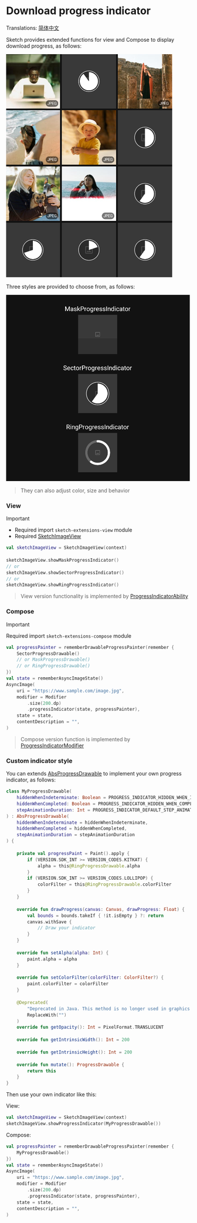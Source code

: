 # Download progress indicator

Translations: [简体中文](progress_indicator_zh)

Sketch provides extended functions for view and Compose to display download progress, as follows:

![sample_progress_indicator.png](../res/sample_progress_indicator.png)

Three styles are provided to choose from, as follows:

![sample_progress_drawable.png](../res/sample_progress_drawable.png)

> They can also adjust color, size and behavior

### View

> [!IMPORTANT]
> * Required import `sketch-extensions-view` module
> * Required [SketchImageView]

```kotlin
val sketchImageView = SketchImageView(context)

sketchImageView.showMaskProgressIndicator()
// or
sketchImageView.showSectorProgressIndicator()
// or
sketchImageView.showRingProgressIndicator()
```

> View version functionality is implemented by [ProgressIndicatorAbility]

### Compose

> [!IMPORTANT]
> Required import `sketch-extensions-compose` module

```kotlin
val progressPainter = rememberDrawableProgressPainter(remember {
    SectorProgressDrawable()
    // or MaskProgressDrawable()
    // or RingProgressDrawable()
})
val state = rememberAsyncImageState()
AsyncImage(
    uri = "https://www.sample.com/image.jpg",
    modifier = Modifier
        .size(200.dp)
        .progressIndicator(state, progressPainter),
    state = state,
    contentDescription = "",
)
```

> Compose version function is implemented by [ProgressIndicatorModifier]

### Custom indicator style

You can extends [AbsProgressDrawable] to implement your own progress indicator, as follows:

```kotlin
class MyProgressDrawable(
    hiddenWhenIndeterminate: Boolean = PROGRESS_INDICATOR_HIDDEN_WHEN_INDETERMINATE,
    hiddenWhenCompleted: Boolean = PROGRESS_INDICATOR_HIDDEN_WHEN_COMPLETED,
    stepAnimationDuration: Int = PROGRESS_INDICATOR_DEFAULT_STEP_ANIMATION_DURATION,
) : AbsProgressDrawable(
    hiddenWhenIndeterminate = hiddenWhenIndeterminate,
    hiddenWhenCompleted = hiddenWhenCompleted,
    stepAnimationDuration = stepAnimationDuration
) {

    private val progressPaint = Paint().apply {
        if (VERSION.SDK_INT >= VERSION_CODES.KITKAT) {
            alpha = this@RingProgressDrawable.alpha
        }
        if (VERSION.SDK_INT >= VERSION_CODES.LOLLIPOP) {
            colorFilter = this@RingProgressDrawable.colorFilter
        }
    }

    override fun drawProgress(canvas: Canvas, drawProgress: Float) {
        val bounds = bounds.takeIf { !it.isEmpty } ?: return
        canvas.withSave {
            // Draw your indicator
        }
    }

    override fun setAlpha(alpha: Int) {
        paint.alpha = alpha
    }

    override fun setColorFilter(colorFilter: ColorFilter?) {
        paint.colorFilter = colorFilter
    }

    @Deprecated(
        "Deprecated in Java. This method is no longer used in graphics optimizations",
        ReplaceWith("")
    )
    override fun getOpacity(): Int = PixelFormat.TRANSLUCENT

    override fun getIntrinsicWidth(): Int = 200

    override fun getIntrinsicHeight(): Int = 200

    override fun mutate(): ProgressDrawable {
        return this
    }
}
```

Then use your own indicator like this:

View:

```kotlin
val sketchImageView = SketchImageView(context)
sketchImageView.showProgressIndicator(MyProgressDrawable())
```

Compose:

```kotlin
val progressPainter = rememberDrawableProgressPainter(remember {
    MyProgressDrawable()
})
val state = rememberAsyncImageState()
AsyncImage(
    uri = "https://www.sample.com/image.jpg",
    modifier = Modifier
        .size(200.dp)
        .progressIndicator(state, progressPainter),
    state = state,
    contentDescription = "",
)
```

[SketchImageView]: ../../sketch-extensions-view-core/src/main/kotlin/com/github/panpf/sketch/SketchImageView.kt

[ProgressIndicatorAbility]: ../../sketch-extensions-view-core/src/main/kotlin/com/github/panpf/sketch/ability/MimeTypeLogoAbility.kt

[AbsProgressDrawable]: ../../sketch-extensions-core/src/main/kotlin/com/github/panpf/sketch/drawable/AbsProgressDrawable.kt

[ProgressIndicatorModifier]: ../../sketch-extensions-compose/src/main/kotlin/com/github/panpf/sketch/compose/ability/ProgressIndicatorModifier.kt